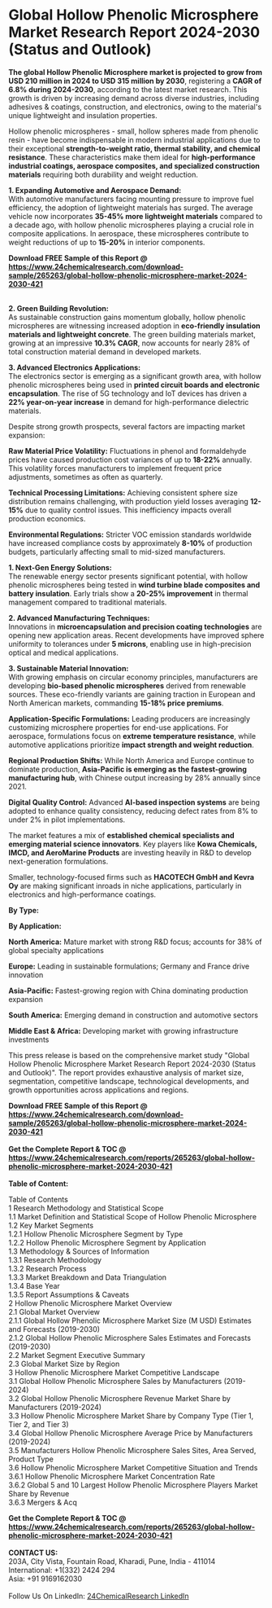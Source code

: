 <h1>Global Hollow Phenolic Microsphere Market Research Report 2024-2030 (Status and Outlook)</h1><p><strong>The global Hollow Phenolic Microsphere market is projected to grow from USD 210 million in 2024 to USD 315 million by 2030</strong>, registering a <strong>CAGR of 6.8% during 2024-2030</strong>, according to the latest market research. This growth is driven by increasing demand across diverse industries, including adhesives &amp; coatings, construction, and electronics, owing to the material's unique lightweight and insulation properties.</p><p>Hollow phenolic microspheres - small, hollow spheres made from phenolic resin - have become indispensable in modern industrial applications due to their exceptional <strong>strength-to-weight ratio, thermal stability, and chemical resistance</strong>. These characteristics make them ideal for <strong>high-performance industrial coatings, aerospace composites, and specialized construction materials</strong> requiring both durability and weight reduction.</p><p><strong>1. Expanding Automotive and Aerospace Demand: </strong><br>
With automotive manufacturers facing mounting pressure to improve fuel efficiency, the adoption of lightweight materials has surged. The average vehicle now incorporates <strong>35-45% more lightweight materials</strong> compared to a decade ago, with hollow phenolic microspheres playing a crucial role in composite applications. In aerospace, these microspheres contribute to weight reductions of up to <strong>15-20%</strong> in interior components.</p><div><b>Download FREE Sample of this Report @ 
            <a href="https://www.24chemicalresearch.com/download-sample/265263/global-hollow-phenolic-microsphere-market-2024-2030-421">
            https://www.24chemicalresearch.com/download-sample/265263/global-hollow-phenolic-microsphere-market-2024-2030-421</a></b></div><br><p><strong>2. Green Building Revolution: </strong><br>
As sustainable construction gains momentum globally, hollow phenolic microspheres are witnessing increased adoption in <strong>eco-friendly insulation materials and lightweight concrete</strong>. The green building materials market, growing at an impressive <strong>10.3% CAGR</strong>, now accounts for nearly 28% of total construction material demand in developed markets.</p><p><strong>3. Advanced Electronics Applications: </strong><br>
The electronics sector is emerging as a significant growth area, with hollow phenolic microspheres being used in <strong>printed circuit boards and electronic encapsulation</strong>. The rise of 5G technology and IoT devices has driven a <strong>22% year-on-year increase</strong> in demand for high-performance dielectric materials.</p><p>Despite strong growth prospects, several factors are impacting market expansion:</p><p><strong>Raw Material Price Volatility:</strong> Fluctuations in phenol and formaldehyde prices have caused production cost variances of up to <strong>18-22%</strong> annually. This volatility forces manufacturers to implement frequent price adjustments, sometimes as often as quarterly.</p><p><strong>Technical Processing Limitations:</strong> Achieving consistent sphere size distribution remains challenging, with production yield losses averaging <strong>12-15%</strong> due to quality control issues. This inefficiency impacts overall production economics.</p><p><strong>Environmental Regulations:</strong> Stricter VOC emission standards worldwide have increased compliance costs by approximately <strong>8-10%</strong> of production budgets, particularly affecting small to mid-sized manufacturers.</p><p><strong>1. Next-Gen Energy Solutions: </strong><br>
The renewable energy sector presents significant potential, with hollow phenolic microspheres being tested in <strong>wind turbine blade composites and battery insulation</strong>. Early trials show a <strong>20-25% improvement</strong> in thermal management compared to traditional materials.</p><p><strong>2. Advanced Manufacturing Techniques: </strong><br>
Innovations in <strong>microencapsulation and precision coating technologies</strong> are opening new application areas. Recent developments have improved sphere uniformity to tolerances under <strong>5 microns</strong>, enabling use in high-precision optical and medical applications.</p><p><strong>3. Sustainable Material Innovation: </strong><br>
With growing emphasis on circular economy principles, manufacturers are developing <strong>bio-based phenolic microspheres</strong> derived from renewable sources. These eco-friendly variants are gaining traction in European and North American markets, commanding <strong>15-18% price premiums</strong>.</p><p><strong>Application-Specific Formulations:</strong> Leading producers are increasingly customizing microsphere properties for end-use applications. For aerospace, formulations focus on <strong>extreme temperature resistance</strong>, while automotive applications prioritize <strong>impact strength and weight reduction</strong>.</p><p><strong>Regional Production Shifts:</strong> While North America and Europe continue to dominate production, <strong>Asia-Pacific is emerging as the fastest-growing manufacturing hub</strong>, with Chinese output increasing by 28% annually since 2021.</p><p><strong>Digital Quality Control:</strong> Advanced <strong>AI-based inspection systems</strong> are being adopted to enhance quality consistency, reducing defect rates from 8% to under 2% in pilot implementations.</p><p>The market features a mix of <strong>established chemical specialists and emerging material science innovators</strong>. Key players like <strong>Kowa Chemicals, IMCD, and AeroMarine Products</strong> are investing heavily in R&amp;D to develop next-generation formulations.</p><p>Smaller, technology-focused firms such as <strong>HACOTECH GmbH and Kevra Oy</strong> are making significant inroads in niche applications, particularly in electronics and high-performance coatings.</p><p><strong>By Type:</strong></p><p><strong>By Application:</strong></p><p><strong>North America:</strong> Mature market with strong R&amp;D focus; accounts for 38% of global specialty applications</p><p><strong>Europe:</strong> Leading in sustainable formulations; Germany and France drive innovation</p><p><strong>Asia-Pacific:</strong> Fastest-growing region with China dominating production expansion</p><p><strong>South America:</strong> Emerging demand in construction and automotive sectors</p><p><strong>Middle East &amp; Africa:</strong> Developing market with growing infrastructure investments</p><p>This press release is based on the comprehensive market study "Global Hollow Phenolic Microsphere Market Research Report 2024-2030 (Status and Outlook)". The report provides exhaustive analysis of market size, segmentation, competitive landscape, technological developments, and growth opportunities across applications and regions.</p><div><b>Download FREE Sample of this Report @ 
            <a href="https://www.24chemicalresearch.com/download-sample/265263/global-hollow-phenolic-microsphere-market-2024-2030-421">
            https://www.24chemicalresearch.com/download-sample/265263/global-hollow-phenolic-microsphere-market-2024-2030-421</a></b></div><br><div><b>Get the Complete Report & TOC @ 
            <a href="https://www.24chemicalresearch.com/reports/265263/global-hollow-phenolic-microsphere-market-2024-2030-421">
            https://www.24chemicalresearch.com/reports/265263/global-hollow-phenolic-microsphere-market-2024-2030-421</a></b></div><br>
            <b>Table of Content:</b><p>Table of Contents<br />
1 Research Methodology and Statistical Scope<br />
1.1 Market Definition and Statistical Scope of Hollow Phenolic Microsphere<br />
1.2 Key Market Segments<br />
1.2.1 Hollow Phenolic Microsphere Segment by Type<br />
1.2.2 Hollow Phenolic Microsphere Segment by Application<br />
1.3 Methodology & Sources of Information<br />
1.3.1 Research Methodology<br />
1.3.2 Research Process<br />
1.3.3 Market Breakdown and Data Triangulation<br />
1.3.4 Base Year<br />
1.3.5 Report Assumptions & Caveats<br />
2 Hollow Phenolic Microsphere Market Overview<br />
2.1 Global Market Overview<br />
2.1.1 Global Hollow Phenolic Microsphere Market Size (M USD) Estimates and Forecasts (2019-2030)<br />
2.1.2 Global Hollow Phenolic Microsphere Sales Estimates and Forecasts (2019-2030)<br />
2.2 Market Segment Executive Summary<br />
2.3 Global Market Size by Region<br />
3 Hollow Phenolic Microsphere Market Competitive Landscape<br />
3.1 Global Hollow Phenolic Microsphere Sales by Manufacturers (2019-2024)<br />
3.2 Global Hollow Phenolic Microsphere Revenue Market Share by Manufacturers (2019-2024)<br />
3.3 Hollow Phenolic Microsphere Market Share by Company Type (Tier 1, Tier 2, and Tier 3)<br />
3.4 Global Hollow Phenolic Microsphere Average Price by Manufacturers (2019-2024)<br />
3.5 Manufacturers Hollow Phenolic Microsphere Sales Sites, Area Served, Product Type<br />
3.6 Hollow Phenolic Microsphere Market Competitive Situation and Trends<br />
3.6.1 Hollow Phenolic Microsphere Market Concentration Rate<br />
3.6.2 Global 5 and 10 Largest Hollow Phenolic Microsphere Players Market Share by Revenue<br />
3.6.3 Mergers & Acq</p><div><b>Get the Complete Report & TOC @ 
            <a href="https://www.24chemicalresearch.com/reports/265263/global-hollow-phenolic-microsphere-market-2024-2030-421">
            https://www.24chemicalresearch.com/reports/265263/global-hollow-phenolic-microsphere-market-2024-2030-421</a></b></div><br><b>CONTACT US:</b><br>
            203A, City Vista, Fountain Road, Kharadi, Pune, India - 411014<br>
            International: +1(332) 2424 294<br>
            Asia: +91 9169162030 <br><br>
            Follow Us On LinkedIn: <a href="https://www.linkedin.com/company/24chemicalresearch/">24ChemicalResearch LinkedIn</a>